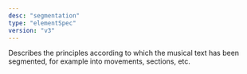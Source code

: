 ```yaml
---
desc: "segmentation"
type: "elementSpec"
version: "v3"
---
```


Describes the principles according to which the musical text has been segmented, for
example into movements, sections, etc.